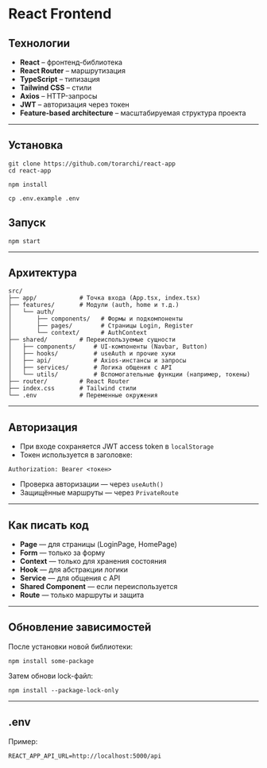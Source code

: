 #  React Frontend

##  Технологии

- **React** – фронтенд-библиотека
- **React Router** – маршрутизация
- **TypeScript** – типизация
- **Tailwind CSS** – стили
- **Axios** – HTTP-запросы
- **JWT** – авторизация через токен
- **Feature-based architecture** – масштабируемая структура проекта

---

##  Установка

```
git clone https://github.com/torarchi/react-app
cd react-app

npm install

cp .env.example .env

```

##  Запуск

```
npm start
```

---

##  Архитектура

```
src/
├── app/            # Точка входа (App.tsx, index.tsx)
├── features/       # Модули (auth, home и т.д.)
│   └── auth/
│       ├── components/   # Формы и подкомпоненты
│       ├── pages/        # Страницы Login, Register
│       └── context/      # AuthContext
├── shared/         # Переиспользуемые сущности
│   ├── components/     # UI-компоненты (Navbar, Button)
│   ├── hooks/          # useAuth и прочие хуки
│   ├── api/            # Axios-инстансы и запросы
│   ├── services/       # Логика общения с API
│   └── utils/          # Вспомогательные функции (например, токены)
├── router/         # React Router
├── index.css       # Tailwind стили
└── .env            # Переменные окружения
```

---

##  Авторизация

- При входе сохраняется JWT access token в `localStorage`
- Токен используется в заголовке:

```
Authorization: Bearer <токен>
```

- Проверка авторизации — через `useAuth()`
- Защищённые маршруты — через `PrivateRoute`

---

##  Как писать код

- **Page** — для страницы (LoginPage, HomePage)
- **Form** — только за форму
- **Context** — только для хранения состояния
- **Hook** — для абстракции логики
- **Service** — для общения с API
- **Shared Component** — если переиспользуется
- **Route** — только маршруты и защита

---

##  Обновление зависимостей

После установки новой библиотеки:

```
npm install some-package
```

Затем обнови lock-файл:

```
npm install --package-lock-only
```

---

##  .env

Пример:

```
REACT_APP_API_URL=http://localhost:5000/api
```
